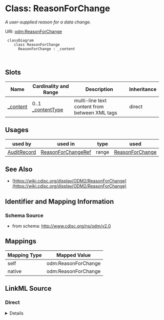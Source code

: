 # Class: ReasonForChange


_A user-supplied reason for a data change._





URI: [odm:ReasonForChange](http://www.cdisc.org/ns/odm/v2.0/ReasonForChange)



```mermaid
 classDiagram
    class ReasonForChange
      ReasonForChange : _content
        
      
```




<!-- no inheritance hierarchy -->


## Slots

| Name | Cardinality and Range | Description | Inheritance |
| ---  | --- | --- | --- |
| [_content](_content.md) | 0..1 <br/> [_contentType](_contentType.md) | multi-line text content from between XML tags | direct |





## Usages

| used by | used in | type | used |
| ---  | --- | --- | --- |
| [AuditRecord](AuditRecord.md) | [ReasonForChangeRef](ReasonForChangeRef.md) | range | [ReasonForChange](ReasonForChange.md) |






## See Also

* [https://wiki.cdisc.org/display/ODM2/ReasonForChange](https://wiki.cdisc.org/display/ODM2/ReasonForChange)

## Identifier and Mapping Information







### Schema Source


* from schema: http://www.cdisc.org/ns/odm/v2.0





## Mappings

| Mapping Type | Mapped Value |
| ---  | ---  |
| self | odm:ReasonForChange |
| native | odm:ReasonForChange |





## LinkML Source

<!-- TODO: investigate https://stackoverflow.com/questions/37606292/how-to-create-tabbed-code-blocks-in-mkdocs-or-sphinx -->

### Direct

<details>
```yaml
name: ReasonForChange
description: A user-supplied reason for a data change.
from_schema: http://www.cdisc.org/ns/odm/v2.0
see_also:
- https://wiki.cdisc.org/display/ODM2/ReasonForChange
slots:
- _content
slot_usage:
  range:
    name: range
    id_prefixes:
    - text
class_uri: odm:ReasonForChange

```
</details>

### Induced

<details>
```yaml
name: ReasonForChange
description: A user-supplied reason for a data change.
from_schema: http://www.cdisc.org/ns/odm/v2.0
see_also:
- https://wiki.cdisc.org/display/ODM2/ReasonForChange
slot_usage:
  range:
    name: range
    id_prefixes:
    - text
attributes:
  name: _content
  description: multi-line text content from between XML tags
  from_schema: http://www.cdisc.org/ns/odm/v2.0
  rank: 1000
  alias: _content
  owner: ReasonForChange
  domain_of:
  - TranslatedText
  - CheckValue
  - Code
  - WorkflowEnd
  - UserName
  - Prefix
  - Suffix
  - FullName
  - GivenName
  - FamilyName
  - StreetName
  - HouseNumber
  - City
  - StateProv
  - Country
  - PostalCode
  - OtherText
  - Meaning
  - LegalReason
  - DateTimeStamp
  - ReasonForChange
  - SourceID
  - FlagValue
  - FlagType
  - Value
  range: _contentType
  inlined: true
class_uri: odm:ReasonForChange

```
</details>